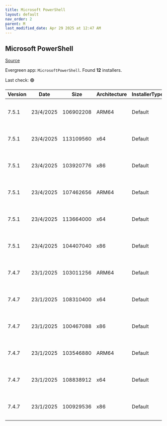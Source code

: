 ```yaml
---
title: Microsoft PowerShell
layout: default
nav_order: 2
parent: M
last_modified_date: Apr 29 2025 at 12:47 AM
---
```


## Microsoft PowerShell

[Source](https://docs.microsoft.com/powershell/)

Evergreen app: `MicrosoftPowerShell`. Found **12** installers.

Last check: 🟢

| Version | Date      | Size      | Architecture | InstallerType | Type | URI                                                                                                                                                                                                  | Release |
| ------- | --------- | --------- | ------------ | ------------- | ---- | ---------------------------------------------------------------------------------------------------------------------------------------------------------------------------------------------------- | ------- |
| 7.5.1   | 23/4/2025 | 106902208 | ARM64        | Default       | exe  | [https://github.com/PowerShell/PowerShell/releases/download/v7.5.1/PowerShell-7.5.1-win-arm64.exe](https://github.com/PowerShell/PowerShell/releases/download/v7.5.1/PowerShell-7.5.1-win-arm64.exe) | Stable  |
| 7.5.1   | 23/4/2025 | 113109560 | x64          | Default       | exe  | [https://github.com/PowerShell/PowerShell/releases/download/v7.5.1/PowerShell-7.5.1-win-x64.exe](https://github.com/PowerShell/PowerShell/releases/download/v7.5.1/PowerShell-7.5.1-win-x64.exe)     | Stable  |
| 7.5.1   | 23/4/2025 | 103920776 | x86          | Default       | exe  | [https://github.com/PowerShell/PowerShell/releases/download/v7.5.1/PowerShell-7.5.1-win-x86.exe](https://github.com/PowerShell/PowerShell/releases/download/v7.5.1/PowerShell-7.5.1-win-x86.exe)     | Stable  |
| 7.5.1   | 23/4/2025 | 107462656 | ARM64        | Default       | msi  | [https://github.com/PowerShell/PowerShell/releases/download/v7.5.1/PowerShell-7.5.1-win-arm64.msi](https://github.com/PowerShell/PowerShell/releases/download/v7.5.1/PowerShell-7.5.1-win-arm64.msi) | Stable  |
| 7.5.1   | 23/4/2025 | 113664000 | x64          | Default       | msi  | [https://github.com/PowerShell/PowerShell/releases/download/v7.5.1/PowerShell-7.5.1-win-x64.msi](https://github.com/PowerShell/PowerShell/releases/download/v7.5.1/PowerShell-7.5.1-win-x64.msi)     | Stable  |
| 7.5.1   | 23/4/2025 | 104407040 | x86          | Default       | msi  | [https://github.com/PowerShell/PowerShell/releases/download/v7.5.1/PowerShell-7.5.1-win-x86.msi](https://github.com/PowerShell/PowerShell/releases/download/v7.5.1/PowerShell-7.5.1-win-x86.msi)     | Stable  |
| 7.4.7   | 23/1/2025 | 103011256 | ARM64        | Default       | exe  | [https://github.com/PowerShell/PowerShell/releases/download/v7.4.7/PowerShell-7.4.7-win-arm64.exe](https://github.com/PowerShell/PowerShell/releases/download/v7.4.7/PowerShell-7.4.7-win-arm64.exe) | LTS     |
| 7.4.7   | 23/1/2025 | 108310400 | x64          | Default       | exe  | [https://github.com/PowerShell/PowerShell/releases/download/v7.4.7/PowerShell-7.4.7-win-x64.exe](https://github.com/PowerShell/PowerShell/releases/download/v7.4.7/PowerShell-7.4.7-win-x64.exe)     | LTS     |
| 7.4.7   | 23/1/2025 | 100467088 | x86          | Default       | exe  | [https://github.com/PowerShell/PowerShell/releases/download/v7.4.7/PowerShell-7.4.7-win-x86.exe](https://github.com/PowerShell/PowerShell/releases/download/v7.4.7/PowerShell-7.4.7-win-x86.exe)     | LTS     |
| 7.4.7   | 23/1/2025 | 103546880 | ARM64        | Default       | msi  | [https://github.com/PowerShell/PowerShell/releases/download/v7.4.7/PowerShell-7.4.7-win-arm64.msi](https://github.com/PowerShell/PowerShell/releases/download/v7.4.7/PowerShell-7.4.7-win-arm64.msi) | LTS     |
| 7.4.7   | 23/1/2025 | 108838912 | x64          | Default       | msi  | [https://github.com/PowerShell/PowerShell/releases/download/v7.4.7/PowerShell-7.4.7-win-x64.msi](https://github.com/PowerShell/PowerShell/releases/download/v7.4.7/PowerShell-7.4.7-win-x64.msi)     | LTS     |
| 7.4.7   | 23/1/2025 | 100929536 | x86          | Default       | msi  | [https://github.com/PowerShell/PowerShell/releases/download/v7.4.7/PowerShell-7.4.7-win-x86.msi](https://github.com/PowerShell/PowerShell/releases/download/v7.4.7/PowerShell-7.4.7-win-x86.msi)     | LTS     |

